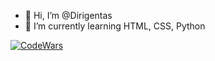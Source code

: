 - 👋 Hi, I’m @Dirigentas
- 🌱 I’m currently learning HTML, CSS, Python

[![CodeWars](https://www.codewars.com/users/Dirigentas/badges/large)](https://www.codewars.com/users/Dirigentas/badges/large)

<!---
Dirigentas/Dirigentas is a ✨ special ✨ repository because its `README.md` (this file) appears on your GitHub profile.
You can click the Preview link to take a look at your changes.

- 👀 I’m interested in ...
- 💞️ I’m looking to collaborate on ...
- 📫 How to reach me ...
--->
